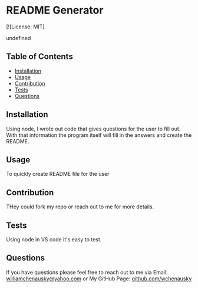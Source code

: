 
  # README Generator
  [![License: MIT]
  
  undefined

  ## Table of Contents
  * [Installation](#Installation)
  * [Usage](#usage)
  * [Contribution](#Contribution)
  * [Tests](#Tests)
  * [Questions](#Questions)

  ## Installation
  Using node, I wrote out code that gives questions for the user to fill out. With that information the program itself will fill in the answers and create the README.

  ## Usage
  To quickly create  README file for the user

  ## Contribution
  THey could fork my repo or reach out to me for more details.

  ## Tests
  Using node in VS code it's easy to test.

  ## Questions
  If you have questions please feel free to reach out to me via
  Email: [williamchenausky@yahoo.com](williamchenausky@yahoo.com)
  or
  My GitHub Page: [github.com/wchenausky](github.com/wchenausky)
  